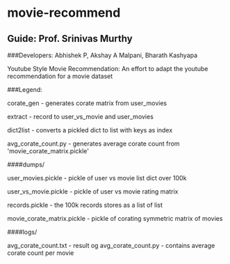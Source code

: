 # movie-recommend
## Guide: Prof. Srinivas Murthy
###Developers: Abhishek P, Akshay A Malpani, Bharath Kashyapa

Youtube Style Movie Recommendation:
An effort to adapt the youtube recommendation for a movie dataset

###Legend:

corate_gen - generates corate matrix from user_movies

extract - record to user_vs_movie and user_movies

dict2list - converts a pickled dict to list with keys as index

avg_corate_count.py - generates average corate count from 'movie_corate_matrix.pickle'

####dumps/

user_movies.pickle -  pickle of user vs movie list dict over 100k

user_vs_movie.pickle - pickle of user vs movie rating matrix 

records.pickle - the 100k records stores as a list of list

movie_corate_matrix.pickle - pickle of corating symmetric matrix of movies
 
####logs/

avg_corate_count.txt - result og avg_corate_count.py - contains average corate count per movie